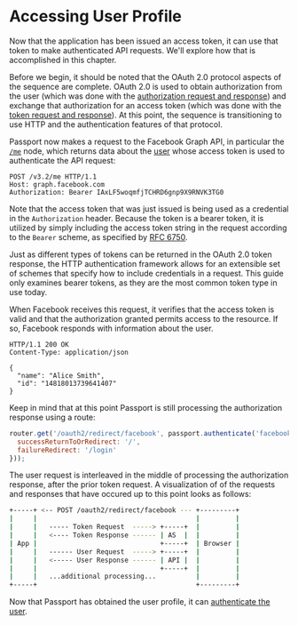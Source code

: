 # Accessing User Profile

Now that the application has been issued an access token, it can use that token
to make authenticated API requests.  We'll explore how that is accomplished in
this chapter.

Before we begin, it should be noted that the OAuth 2.0 protocol aspects of the
sequence are complete.  OAuth 2.0 is used to obtain authorization from the user
(which was done with the [authorization request and response](../authorization/))
and exchange that authorization for an access token (which was done with the
[token request and response](../token/)).  At this point, the sequence is transitioning to use HTTP and the
authentication features of that protocol.

Passport now makes a request to the Facebook Graph API, in particular the
[`/me`](https://developers.facebook.com/docs/graph-api/overview/#me) node, which
returns data about the [user](https://developers.facebook.com/docs/graph-api/reference/user/)
whose access token is used to authenticate the API request:

```http
POST /v3.2/me HTTP/1.1
Host: graph.facebook.com
Authorization: Bearer IAxLF5woqmfjTCHRD6gnp9X9RNVK3TG0
```

Note that the access token that was just issued is being used as a credential in
the `Authorization` header.  Because the token is a bearer token, it is utilized
by simply including the access token string in the request according to the
`Bearer` scheme, as specified by [RFC 6750](https://datatracker.ietf.org/doc/html/rfc6750).

Just as different types of tokens can be returned in the OAuth 2.0 token
response, the HTTP authentication framework allows for an extensible set of
schemes that specify how to include credentials in a request.  This guide only
examines bearer tokens, as they are the most common token type in use today.

When Facebook receives this request, it verifies that the access token is valid
and that the authorization granted permits access to the resource.  If so,
Facebook responds with information about the user.

```http
HTTP/1.1 200 OK
Content-Type: application/json
     
{
  "name": "Alice Smith",
  "id": "14818013739641407"
}
```

Keep in mind that at this point Passport is still processing the authorization
response using a route:

```js
router.get('/oauth2/redirect/facebook', passport.authenticate('facebook', {
  successReturnToOrRedirect: '/',
  failureRedirect: '/login'
}));
```

The user request is interleaved in the middle of processing the authorization
response, after the prior token request.  A visualization of of the requests and
responses that have occured up to this point looks as follows:

```sh
+-----+ <-- POST /oauth2/redirect/facebook --- +---------+
|     |                                        |         |
|     |   ----- Token Request  -----> +-----+  |         |
|     |   <---- Token Response ------ | AS  |  |         |
| App |                               +-----+  | Browser |
|     |   ------ User Request  -----> +-----+  |         |
|     |   <----- User Response ------ | API |  |         |
|     |                               +-----+  |         |
|     |   ...additional processing...          |         |
+-----+                                        +---------+
```

Now that Passport has obtained the user profile, it can [authenticate the user](../authentication/).
